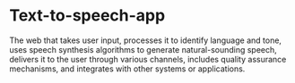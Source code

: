# Text-to-speech-app
The web that takes user input, processes it to identify language and tone, uses speech synthesis algorithms to generate natural-sounding speech, delivers it to the user through various channels, includes quality assurance mechanisms, and integrates with other systems or applications.
